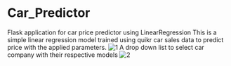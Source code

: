 # Car_Predictor
Flask application for car price predictor using LinearRegression
This is a simple linear regression model trained using quikr car sales data to predict price with the applied parameters.
![1](https://user-images.githubusercontent.com/73114752/213630044-d35a840a-2ac1-49a9-afbd-7aa5a91da329.png)
A drop down list to select car company with their respective models
![2](https://user-images.githubusercontent.com/73114752/213630357-5824da9a-6721-4def-9b08-392b3d8a0c22.png)

